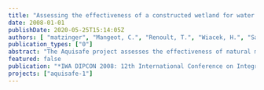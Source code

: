 ```yaml
---
title: "Assessing the effectiveness of a constructed wetland for water quality mitigation in Brittany (France) - A case study within the Aquisafe project."
date: 2008-01-01
publishDate: 2020-05-25T15:14:05Z
authors: [ "matzinger", "Mangeot, C.", "Renoult, T.", "Wiacek, H.", "Sautjeau, B.", "Grützmacher, G." ]
publication_types: ["0"]
abstract: "The Aquisafe project assesses the effectiveness of natural mitigation zones in reducing diffuse pollution to surface waters. In one case study on a constructed wetland in agriculturally dominated Western France, nitrate concentrations from drainage inflows to a small river decreased up to tenfold on the way through an intermediary constructed wetland. However, only ~30 % of the total N-load is retained in the wetland, whereas ~70 % enters the river directly during high flow events as a result of low soil permeability. The study underlines the importance of flow paths and infiltration for nitrate removal in natural or constructed wetlands, which is often neglected in practice."
featured: false
publication: "*IWA DIPCON 2008: 12th International Conference on Integrated Diffuse Pollution Management*"
projects: ["aquisafe-1"]
---
```


